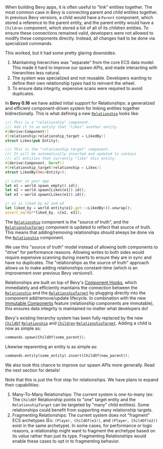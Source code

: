 When building Bevy apps, it is often useful to "link" entities together. The most common case in Bevy is connecting parent and child entities together. In previous Bevy versions, a child would have a `Parent` component, which stored a reference to the parent entity, and the parent entity would have a `Children` component, which stored a list of all of its children entities. To ensure these connections remained valid, developers were not allowed to modify these components directly. Instead, all changes had to be done via specialized commands.

This worked, but it had some pretty glaring downsides:

1. Maintaining hierarchies was "separate" from the core ECS data model. This made it hard to improve our spawn APIs, and made interacting with hierarchies less natural.
2. The system was specialized and not reusable. Developers wanting to define their own relationship types had to reinvent the wheel.
3. To ensure data integrity, expensive scans were required to avoid duplicates.

In **Bevy 0.16** we have added initial support for Relationships: a generalized and efficient component-driven system for linking entities together bidirectionally. This is what defining a new [`Relationship`] looks like:

```rust
/// This is a "relationship" component.
/// Add it to an entity that "likes" another entity.
#[derive(Component)]
#[relationship(relationship_target = LikedBy)]
struct Likes(pub Entity);

/// This is the "relationship target" component.
/// It will be automatically inserted and updated to contain
/// all entities that currently "like" this entity.
#[derive(Component, Deref)]
#[relationship_target(relationship = Likes)]
struct LikedBy(Vec<Entity>);

// Later in your app
let e1 = world.spawn_empty().id();
let e2 = world.spawn(Likes(e1)).id();
let e3 = world.spawn(Likes(e1)).id();

// e1 is liked by e2 and e3 
let liked_by = world.entity(e1).get::<LikedBy>().unwrap();
assert_eq!(&**liked_by, &[e2, e3]);
```

The [`Relationship`] component is the "source of truth", and the [`RelationshipTarget`] component is updated to reflect that source of truth. This means that adding/removing relationships should always be done via the [`Relationship`] component.

We use this "source of truth" model instead of allowing both components to "drive" for performance reasons. Allowing writes to both sides would require expensive scanning during inserts to ensure they are in sync and have no duplicates. The "relationships as the source of truth" approach allows us to make adding relationships constant-time (which is an improvement over previous Bevy versions!).

Relationships are built on top of Bevy's [Component Hooks](/news/bevy-0-14/#ecs-hooks-and-observers), which immediately and efficiently maintains the connection between the [`Relationship`] and the [`RelationshipTarget`] by plugging directly into the component add/remove/update lifecycle. In combination with the new [Immutable Components](#immutable-components) feature (relationship components are immutable), this ensures data integrity is maintained no matter what developers do!

Bevy's existing hierarchy system has been fully replaced by the new [`ChildOf`] [`Relationship`] and [`Children`] [`RelationshipTarget`]. Adding a child is now as simple as:

```rust
commands.spawn(ChildOf(some_parent));
```

Likewise reparenting an entity is as simple as:

```rust
commands.entity(some_entity).insert(ChildOf(new_parent));
```

We also took this chance to improve our spawn APIs more generally. Read the next section for details!

Note that this is just the first step for relationships. We have plans to expand their capabilities:

1. Many-To-Many Relationships: The current system is one-to-many (ex: The `ChildOf` Relationship points to "one" target entity and the `RelationshipTarget` can be targeted by "many" child entities). Some relationships could benefit from supporting many relationship targets.
2. Fragmenting Relationships: The current system does not "fragment" ECS archetypes (Ex: `(Player, ChildOf(e1))`, and `(Player, ChildOf(e2))` exist in the same archetype). In some cases, for performance or logic reasons, a relationship might want to fragment the archetype based on its _value_ rather than just its type. Fragmenting Relationships would enable these cases to opt in to fragmenting behavior.

[`Relationship`]: https://dev-docs.bevyengine.org/bevy/ecs/relationship/trait.Relationship.html
[`RelationshipTarget`]: https://dev-docs.bevyengine.org/bevy/prelude/trait.RelationshipTarget.html
[`ChildOf`]: https://dev-docs.bevyengine.org/bevy/prelude/struct.ChildOf.html
[`Children`]: https://dev-docs.bevyengine.org/bevy/ecs/hierarchy/struct.Children.html
